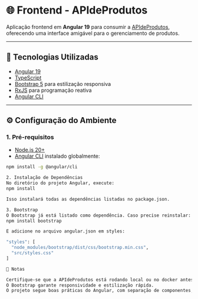 # 🌐 Frontend - APIdeProdutos

Aplicação frontend em **Angular 19** para consumir a [APIdeProdutos](../APIdeProdutos), oferecendo uma interface amigável para o gerenciamento de produtos.

---

## 🚀 Tecnologias Utilizadas

- [Angular 19](https://angular.dev)
- [TypeScript](https://www.typescriptlang.org/)
- [Bootstrap 5](https://getbootstrap.com/) para estilização responsiva
- [RxJS](https://rxjs.dev/) para programação reativa
- [Angular CLI](https://angular.dev/cli)

---

## ⚙️ Configuração do Ambiente

### 1. Pré-requisitos
- [Node.js 20+](https://nodejs.org/)  
- [Angular CLI](https://angular.dev/cli) instalado globalmente:

```bash
npm install -g @angular/cli

2. Instalação de Dependências
No diretório do projeto Angular, execute:
npm install

Isso instalará todas as dependências listadas no package.json.

3. Bootstrap
O Bootstrap já está listado como dependência. Caso precise reinstalar:
npm install bootstrap

E adicione no arquivo angular.json em styles:

"styles": [
  "node_modules/bootstrap/dist/css/bootstrap.min.css",
  "src/styles.css"
]

📌 Notas

Certifique-se que a APIdeProdutos está rodando local ou no docker antes de iniciar o frontend.
O Bootstrap garante responsividade e estilização rápida.
O projeto segue boas práticas do Angular, com separação de componentes, serviços e modelos.
